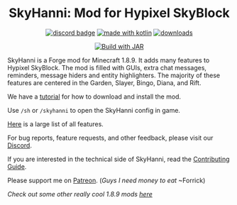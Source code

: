 

<h1 align = "center">
	SkyHanni: Mod for Hypixel SkyBlock
</h1>

<div align="center">

[![discord badge](https://img.shields.io/discord/997079228510117908?label=discord&color=9089DA&logo=discord&style=for-the-badge)](https://discord.gg/skyhanni-997079228510117908)
[![made with kotlin](https://img.shields.io/badge/Made%20With-Kotlin-orange?style=for-the-badge&logo=kotlin&logocolor=white)](https://kotlinlang.org/)
[![downloads](https://img.shields.io/github/downloads/hannibal002/SkyHanni/total?label=downloads&color=208a19&logo=github&style=for-the-badge)](https://github.com/hannibal00212/SkyHanni/releases)

[![Build with JAR](https://github.com/Danielnaor/SkyHanni/actions/workflows/Build%20with%20JAR.yml/badge.svg)](https://github.com/Danielnaor/SkyHanni/actions/workflows/Build%20with%20JAR.yml)
</div>

SkyHanni is a Forge mod for Minecraft 1.8.9. It adds many features to Hypixel SkyBlock.
The mod is filled with GUIs, extra chat messages, reminders, message hiders and entity highlighters.
The majority of these features are centered in the Garden, Slayer, Bingo, Diana, and Rift.

We have a [tutorial](https://github.com/hannibal002/SkyHanni/blob/beta/INSTALLING.md)
for how to download and install the mod.

Use `/sh` or `/skyhanni` to open the SkyHanni config in game.

[Here](https://github.com/hannibal002/SkyHanni/blob/beta/FEATURES.md)  is a large list of all features.

For bug reports, feature requests, and other feedback, please visit
our [Discord](https://discord.gg/skyhanni-997079228510117908).

If you are interested in the technical side of SkyHanni, read
the [Contributing Guide](https://github.com/hannibal002/SkyHanni/blob/beta/CONTRIBUTING.md).

Please support me on [Patreon](https://www.patreon.com/hannibal2).
(*Guys I need money to eat* ~Forrick)


*Check out some other really cool 1.8.9 mods [here](https://sbmw.ca/mod-lists/skyblock-mod-list/)*
